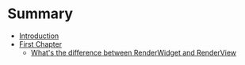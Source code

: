 # Summary

* [Introduction](README.md)
* [First Chapter](chapter1.md)
   * [What's the difference between RenderWidget and RenderView](whats_the_difference_between_renderwidget_and_renderview.md)

